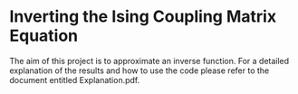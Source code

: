 # Inverting the Ising Coupling Matrix Equation

The aim of this project is to approximate an inverse function. For a detailed explanation of the results and how to use the code please refer to the document entitled Explanation.pdf.
